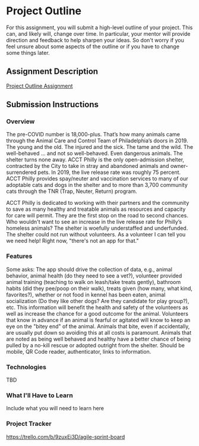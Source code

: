 # Project Outline
For this assignment, you will submit a high-level outline of your project. This can, and likely will, change over time. In particular, your mentor will provide direction and feedback to help sharpen your ideas. So don't worry if you feel unsure about some aspects of the outline or if you have to change some things later.

## Assignment Description
[Project Outline Assignment](https://education.launchcode.org/liftoff/modules/assignments/project-outline)


## Submission Instructions

### Overview
The pre-COVID number is 18,000-plus. That’s how many animals came through the Animal Care and Control Team of Philadelphia’s 
doors in 2019. The young and the old. The injured and the sick. The tame and the wild. The well-behaved … and not so 
well-behaved. Even dangerous animals. The shelter turns none away. ACCT Philly is the only open-admission shelter, contracted by 
the City to take in stray and abandoned animals and owner-surrendered pets. In 2019, the live release rate was 
roughly 75 percent. ACCT Philly provides spay/neuter and vaccination services to many of our adoptable cats and dogs in the 
shelter and to more than 3,700 community cats through the TNR (Trap, Neuter, Return) program. 
 
ACCT Philly is dedicated to working with their partners and the community to save as many healthy and treatable animals as resources and 
capacity for care will permit. They are the first stop on the road to second chances. Who wouldn't want to see an increase in the live release rate for Philly’s homeless 
animals? The shelter is woefully understaffed and underfunded.  The shelter could not run without volunteers. As a volunteer I can tell you we need help!  Right now, "there's not an app for that." 
### Features
Some asks:  The app should drive the collection of data, e.g., animal behavior, animal health (do they need to see a vet?), volunteer provided animal training (teaching to walk on leash/take treats gently), bathroom habits (did they pee/poop on their walk), treats given (how many, what kind, favorites?), whether or not food in kennel has been eaten, animal socialization (Do they like other dogs? Are they candidate for play group?), etc. This information will benefit the health and safety of the volunteers as well as increase the chance for a good outcome for the animal.  Volunteers that know in advance if an animal is fearful or agitated will know to keep an eye on the "bitey end" of the animal.  Animals that bite, even if accidentally, are usually put down so avoiding this at all costs is paramount.  Animals that are noted as being well behaved and healthy have a better chance of being pulled by a no-kill rescue or adopted outright from the shelter.  Should be mobile, QR Code reader, authenticator, links to information.
### Technologies
TBD
### What I'll Have to Learn
Include what you will need to learn here
### Project Tracker
https://trello.com/b/9zuxEi3D/agile-sprint-board
